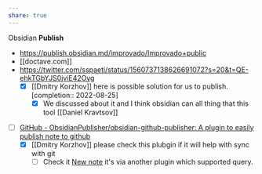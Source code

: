 ```yaml
---
share: true
---
```

Obsidian **Publish**

- https://publish.obsidian.md/improvado/Improvado+public
- [[doctave.com]]
- https://twitter.com/sspaeti/status/1560737138626691072?s=20&t=QE-ehkTGbYJS0jviE42Oyg
	- [x] [[Dmitry Korzhov]] here is possible solution for us to publish. [completion:: 2022-08-25]
		- [x] We discussed about it and I think obsidian can all thing that this tool [[Daniel Kravtsov]]

- [ ] [GitHub - ObsidianPublisher/obsidian-github-publisher: A plugin to easily publish note to github](https://github.com/ObsidianPublisher/obsidian-github-publisher)
	- [x] [[Dmitry Korzhov]]  please check this plubgin if it will help with sync with git 
		- [ ] Check it [New note](https://improvado.netlify.app) it's via another plugin which supported query.